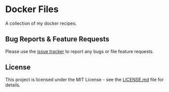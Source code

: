 Docker Files
===========
A collection of my docker recipes.

## Bug Reports & Feature Requests
Please use the [issue tracker][link-issue-tracker] to report any bugs or file feature requests.

## License
This project is licensed under the MIT License - see the [LICENSE.md](LICENSE.md) file for details.

[link-issue-tracker]: https://github.com/o5/docker-files/issues
